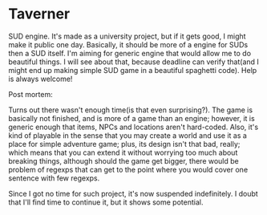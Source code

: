 Taverner
========

SUD engine.
It's made as a university project, but if it gets good, I might make it public one day.
Basically, it should be more of a engine for SUDs then a SUD itself. I'm aiming for generic engine that would allow me to do beautiful things. I will see about that, because deadline can verify that(and I might end up making simple SUD game in a beautiful spaghetti code).
Help is always welcome!

Post mortem:

Turns out there wasn't enough time(is that even surprising?). The game is basically not finished, and is more of a game than an engine; however, it is generic enough that items, NPCs and locations aren't hard-coded. Also, it's kind of playable in the sense that you may create a world and use it as a place for simple adventure game; plus, its design isn't that bad, really; which means that you can extend it without worrying too much about breaking things, although should the game get bigger, there would be problem of regexps that can get to the point where you would cover one sentence with few regexps.

Since I got no time for such project, it's now suspended indefinitely. I doubt that I'll find time to continue it, but it shows some potential.
